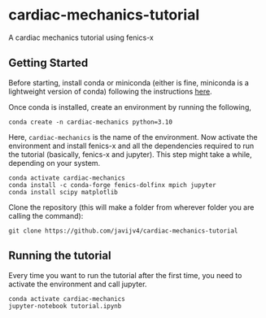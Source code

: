 # cardiac-mechanics-tutorial
A cardiac mechanics tutorial using fenics-x

## Getting Started
Before starting, install conda or miniconda (either is fine, miniconda is a lightweight version of conda) following the instructions [here](https://conda.io/projects/conda/en/latest/user-guide/install/index.html).

Once conda is installed, create an environment by running the following,
```
conda create -n cardiac-mechanics python=3.10 
```
Here, `cardiac-mechanics` is the name of the environment. Now activate the environment and install fenics-x and all the dependencies required to run the tutorial (basically, fenics-x and jupyter). This step might take a while, depending on your system. 
```
conda activate cardiac-mechanics
conda install -c conda-forge fenics-dolfinx mpich jupyter
conda install scipy matplotlib
```
Clone the repository (this will make a folder from wherever folder you are calling the command):
```
git clone https://github.com/javijv4/cardiac-mechanics-tutorial
```

## Running the tutorial
Every time you want to run the tutorial after the first time, you need to activate the environment and call jupyter.
```
conda activate cardiac-mechanics
jupyter-notebook tutorial.ipynb
```

